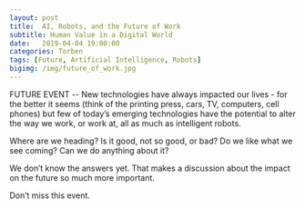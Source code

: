 ```yaml
---
layout: post
title:  AI, Robots, and the Future of Work
subtitle: Human Value in a Digital World
date:   2019-04-04 19:00:00
categories: Torben
tags: [Future, Artificial Intelligence, Robots]
bigimg: /img/future_of_work.jpg
---
```


FUTURE EVENT -- New technologies have always impacted our lives - for the better it seems (think of the printing press, cars, TV, computers, cell phones) but few of today’s emerging technologies have the potential to alter the way we work, or work at, all as much as intelligent robots.

Where are we heading? Is it good, not so good, or bad? Do we like what we see coming? Can we do anything about it?

We don’t know the answers yet. That makes a discussion about the impact on the future so much more important.

Don’t miss this event.
